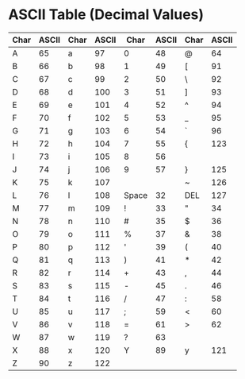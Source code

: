 # ASCII Table (Decimal Values)

| Char | ASCII | Char | ASCII | Char | ASCII | Char | ASCII |
|------|-------|------|-------|------|-------|------|-------|
| A    | 65    | a    | 97    | 0    | 48    | @    | 64    |
| B    | 66    | b    | 98    | 1    | 49    | [    | 91    |
| C    | 67    | c    | 99    | 2    | 50    | \    | 92    |
| D    | 68    | d    |100    | 3    | 51    | ]    | 93    |
| E    | 69    | e    |101    | 4    | 52    | ^    | 94    |
| F    | 70    | f    |102    | 5    | 53    | _    | 95    |
| G    | 71    | g    |103    | 6    | 54    | `    | 96    |
| H    | 72    | h    |104    | 7    | 55    | {    |123    |
| I    | 73    | i    |105    | 8    | 56    | |    |124    |
| J    | 74    | j    |106    | 9    | 57    | }    |125    |
| K    | 75    | k    |107    |      |      | ~    |126    |
| L    | 76    | l    |108    | Space| 32   | DEL  |127    |
| M    | 77    | m    |109    | !    | 33    | "    | 34    |
| N    | 78    | n    |110    | #    | 35    | $    | 36    |
| O    | 79    | o    |111    | %    | 37    | &    | 38    |
| P    | 80    | p    |112    | '    | 39    | (    | 40    |
| Q    | 81    | q    |113    | )    | 41    | *    | 42    |
| R    | 82    | r    |114    | +    | 43    | ,    | 44    |
| S    | 83    | s    |115    | -    | 45    | .    | 46    |
| T    | 84    | t    |116    | /    | 47    | :    | 58    |
| U    | 85    | u    |117    | ;    | 59    | <    | 60    |
| V    | 86    | v    |118    | =    | 61    | >    | 62    |
| W    | 87    | w    |119    | ?    | 63    |      |       |
| X    | 88    | x    |120    | Y    | 89    | y    |121    |
| Z    | 90    | z    |122    |      |      |      |       |
